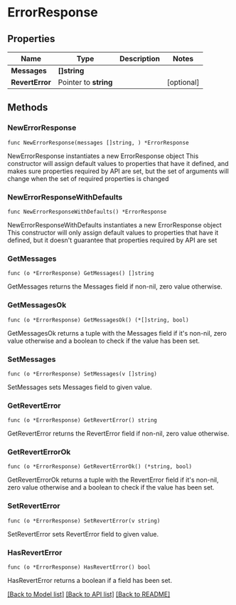 # ErrorResponse

## Properties

Name | Type | Description | Notes
------------ | ------------- | ------------- | -------------
**Messages** | **[]string** |  | 
**RevertError** | Pointer to **string** |  | [optional] 

## Methods

### NewErrorResponse

`func NewErrorResponse(messages []string, ) *ErrorResponse`

NewErrorResponse instantiates a new ErrorResponse object
This constructor will assign default values to properties that have it defined,
and makes sure properties required by API are set, but the set of arguments
will change when the set of required properties is changed

### NewErrorResponseWithDefaults

`func NewErrorResponseWithDefaults() *ErrorResponse`

NewErrorResponseWithDefaults instantiates a new ErrorResponse object
This constructor will only assign default values to properties that have it defined,
but it doesn't guarantee that properties required by API are set

### GetMessages

`func (o *ErrorResponse) GetMessages() []string`

GetMessages returns the Messages field if non-nil, zero value otherwise.

### GetMessagesOk

`func (o *ErrorResponse) GetMessagesOk() (*[]string, bool)`

GetMessagesOk returns a tuple with the Messages field if it's non-nil, zero value otherwise
and a boolean to check if the value has been set.

### SetMessages

`func (o *ErrorResponse) SetMessages(v []string)`

SetMessages sets Messages field to given value.


### GetRevertError

`func (o *ErrorResponse) GetRevertError() string`

GetRevertError returns the RevertError field if non-nil, zero value otherwise.

### GetRevertErrorOk

`func (o *ErrorResponse) GetRevertErrorOk() (*string, bool)`

GetRevertErrorOk returns a tuple with the RevertError field if it's non-nil, zero value otherwise
and a boolean to check if the value has been set.

### SetRevertError

`func (o *ErrorResponse) SetRevertError(v string)`

SetRevertError sets RevertError field to given value.

### HasRevertError

`func (o *ErrorResponse) HasRevertError() bool`

HasRevertError returns a boolean if a field has been set.


[[Back to Model list]](../README.md#documentation-for-models) [[Back to API list]](../README.md#documentation-for-api-endpoints) [[Back to README]](../README.md)



